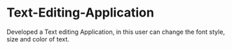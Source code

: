 # Text-Editing-Application
Developed a Text editing Application, in this user can change the font style, size and color of text. 
